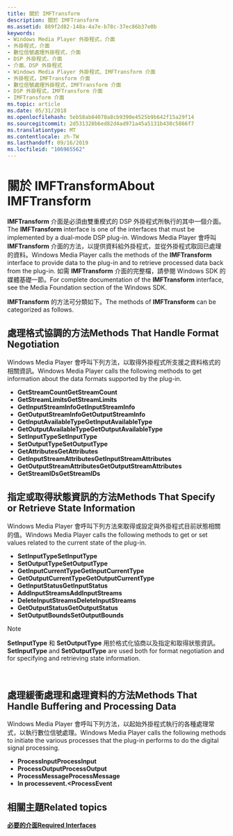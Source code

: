 ```yaml
---
title: 關於 IMFTransform
description: 關於 IMFTransform
ms.assetid: 889f2d82-148a-4a7e-b78c-37ec86b37e0b
keywords:
- Windows Media Player 外掛程式，介面
- 外掛程式，介面
- 數位信號處理外掛程式，介面
- DSP 外掛程式，介面
- 介面、DSP 外掛程式
- Windows Media Player 外掛程式、IMFTransform 介面
- 外掛程式，IMFTransform 介面
- 數位信號處理外掛程式，IMFTransform 介面
- DSP 外掛程式，IMFTransform 介面
- IMFTransform 介面
ms.topic: article
ms.date: 05/31/2018
ms.openlocfilehash: 5eb58ab84070a8cb9390e4525b9b642f15a29f14
ms.sourcegitcommit: 2d531328b6ed82d4ad971a45a5131b430c5866f7
ms.translationtype: MT
ms.contentlocale: zh-TW
ms.lasthandoff: 09/16/2019
ms.locfileid: "106965562"
---
```

# <a name="about-imftransform"></a><span data-ttu-id="c4bb4-113">關於 IMFTransform</span><span class="sxs-lookup"><span data-stu-id="c4bb4-113">About IMFTransform</span></span>

<span data-ttu-id="c4bb4-114">**IMFTransform** 介面是必須由雙重模式的 DSP 外掛程式所執行的其中一個介面。</span><span class="sxs-lookup"><span data-stu-id="c4bb4-114">The **IMFTransform** interface is one of the interfaces that must be implemented by a dual-mode DSP plug-in.</span></span> <span data-ttu-id="c4bb4-115">Windows Media Player 會呼叫 **IMFTransform** 介面的方法，以提供資料給外掛程式，並從外掛程式取回已處理的資料。</span><span class="sxs-lookup"><span data-stu-id="c4bb4-115">Windows Media Player calls the methods of the **IMFTransform** interface to provide data to the plug-in and to retrieve processed data back from the plug-in.</span></span> <span data-ttu-id="c4bb4-116">如需 **IMFTransform** 介面的完整檔，請參閱 Windows SDK 的媒體基礎一節。</span><span class="sxs-lookup"><span data-stu-id="c4bb4-116">For complete documentation of the **IMFTransform** interface, see the Media Foundation section of the Windows SDK.</span></span>

<span data-ttu-id="c4bb4-117">**IMFTransform** 的方法可分類如下。</span><span class="sxs-lookup"><span data-stu-id="c4bb4-117">The methods of **IMFTransform** can be categorized as follows.</span></span>

## <a name="methods-that-handle-format-negotiation"></a><span data-ttu-id="c4bb4-118">處理格式協調的方法</span><span class="sxs-lookup"><span data-stu-id="c4bb4-118">Methods That Handle Format Negotiation</span></span>

<span data-ttu-id="c4bb4-119">Windows Media Player 會呼叫下列方法，以取得外掛程式所支援之資料格式的相關資訊。</span><span class="sxs-lookup"><span data-stu-id="c4bb4-119">Windows Media Player calls the following methods to get information about the data formats supported by the plug-in.</span></span>

-   <span data-ttu-id="c4bb4-120">**GetStreamCount**</span><span class="sxs-lookup"><span data-stu-id="c4bb4-120">**GetStreamCount**</span></span>
-   <span data-ttu-id="c4bb4-121">**GetStreamLimits**</span><span class="sxs-lookup"><span data-stu-id="c4bb4-121">**GetStreamLimits**</span></span>
-   <span data-ttu-id="c4bb4-122">**GetInputStreamInfo**</span><span class="sxs-lookup"><span data-stu-id="c4bb4-122">**GetInputStreamInfo**</span></span>
-   <span data-ttu-id="c4bb4-123">**GetOutputStreamInfo**</span><span class="sxs-lookup"><span data-stu-id="c4bb4-123">**GetOutputStreamInfo**</span></span>
-   <span data-ttu-id="c4bb4-124">**GetInputAvailableType**</span><span class="sxs-lookup"><span data-stu-id="c4bb4-124">**GetInputAvailableType**</span></span>
-   <span data-ttu-id="c4bb4-125">**GetOutputAvailableType**</span><span class="sxs-lookup"><span data-stu-id="c4bb4-125">**GetOutputAvailableType**</span></span>
-   <span data-ttu-id="c4bb4-126">**SetInputType**</span><span class="sxs-lookup"><span data-stu-id="c4bb4-126">**SetInputType**</span></span>
-   <span data-ttu-id="c4bb4-127">**SetOutputType**</span><span class="sxs-lookup"><span data-stu-id="c4bb4-127">**SetOutputType**</span></span>
-   <span data-ttu-id="c4bb4-128">**GetAttributes**</span><span class="sxs-lookup"><span data-stu-id="c4bb4-128">**GetAttributes**</span></span>
-   <span data-ttu-id="c4bb4-129">**GetInputStreamAttributes**</span><span class="sxs-lookup"><span data-stu-id="c4bb4-129">**GetInputStreamAttributes**</span></span>
-   <span data-ttu-id="c4bb4-130">**GetOutputStreamAttributes**</span><span class="sxs-lookup"><span data-stu-id="c4bb4-130">**GetOutputStreamAttributes**</span></span>
-   <span data-ttu-id="c4bb4-131">**GetStreamIDs**</span><span class="sxs-lookup"><span data-stu-id="c4bb4-131">**GetStreamIDs**</span></span>

## <a name="methods-that-specify-or-retrieve-state-information"></a><span data-ttu-id="c4bb4-132">指定或取得狀態資訊的方法</span><span class="sxs-lookup"><span data-stu-id="c4bb4-132">Methods That Specify or Retrieve State Information</span></span>

<span data-ttu-id="c4bb4-133">Windows Media Player 會呼叫下列方法來取得或設定與外掛程式目前狀態相關的值。</span><span class="sxs-lookup"><span data-stu-id="c4bb4-133">Windows Media Player calls the following methods to get or set values related to the current state of the plug-in.</span></span>

-   <span data-ttu-id="c4bb4-134">**SetInputType**</span><span class="sxs-lookup"><span data-stu-id="c4bb4-134">**SetInputType**</span></span>
-   <span data-ttu-id="c4bb4-135">**SetOutputType**</span><span class="sxs-lookup"><span data-stu-id="c4bb4-135">**SetOutputType**</span></span>
-   <span data-ttu-id="c4bb4-136">**GetInputCurrentType**</span><span class="sxs-lookup"><span data-stu-id="c4bb4-136">**GetInputCurrentType**</span></span>
-   <span data-ttu-id="c4bb4-137">**GetOutputCurrentType**</span><span class="sxs-lookup"><span data-stu-id="c4bb4-137">**GetOutputCurrentType**</span></span>
-   <span data-ttu-id="c4bb4-138">**GetInputStatus**</span><span class="sxs-lookup"><span data-stu-id="c4bb4-138">**GetInputStatus**</span></span>
-   <span data-ttu-id="c4bb4-139">**AddInputStreams**</span><span class="sxs-lookup"><span data-stu-id="c4bb4-139">**AddInputStreams**</span></span>
-   <span data-ttu-id="c4bb4-140">**DeleteInputStreams**</span><span class="sxs-lookup"><span data-stu-id="c4bb4-140">**DeleteInputStreams**</span></span>
-   <span data-ttu-id="c4bb4-141">**GetOutputStatus**</span><span class="sxs-lookup"><span data-stu-id="c4bb4-141">**GetOutputStatus**</span></span>
-   <span data-ttu-id="c4bb4-142">**SetOutputBounds**</span><span class="sxs-lookup"><span data-stu-id="c4bb4-142">**SetOutputBounds**</span></span>

> [!Note]  
> <span data-ttu-id="c4bb4-143">**SetInputType** 和 **SetOutputType** 用於格式化協商以及指定和取得狀態資訊。</span><span class="sxs-lookup"><span data-stu-id="c4bb4-143">**SetInputType** and **SetOutputType** are used both for format negotiation and for specifying and retrieving state information.</span></span>

 

## <a name="methods-that-handle-buffering-and-processing-data"></a><span data-ttu-id="c4bb4-144">處理緩衝處理和處理資料的方法</span><span class="sxs-lookup"><span data-stu-id="c4bb4-144">Methods That Handle Buffering and Processing Data</span></span>

<span data-ttu-id="c4bb4-145">Windows Media Player 會呼叫下列方法，以起始外掛程式執行的各種處理常式，以執行數位信號處理。</span><span class="sxs-lookup"><span data-stu-id="c4bb4-145">Windows Media Player calls the following methods to initiate the various processes that the plug-in performs to do the digital signal processing.</span></span>

-   <span data-ttu-id="c4bb4-146">**ProcessInput**</span><span class="sxs-lookup"><span data-stu-id="c4bb4-146">**ProcessInput**</span></span>
-   <span data-ttu-id="c4bb4-147">**ProcessOutput**</span><span class="sxs-lookup"><span data-stu-id="c4bb4-147">**ProcessOutput**</span></span>
-   <span data-ttu-id="c4bb4-148">**ProcessMessage**</span><span class="sxs-lookup"><span data-stu-id="c4bb4-148">**ProcessMessage**</span></span>
-   <span data-ttu-id="c4bb4-149">**In processevent.<**</span><span class="sxs-lookup"><span data-stu-id="c4bb4-149">**ProcessEvent**</span></span>

## <a name="related-topics"></a><span data-ttu-id="c4bb4-150">相關主題</span><span class="sxs-lookup"><span data-stu-id="c4bb4-150">Related topics</span></span>

<dl> <dt>

[<span data-ttu-id="c4bb4-151">**必要的介面**</span><span class="sxs-lookup"><span data-stu-id="c4bb4-151">**Required Interfaces**</span></span>](required-interfaces.md)
</dt> </dl>

 

 




